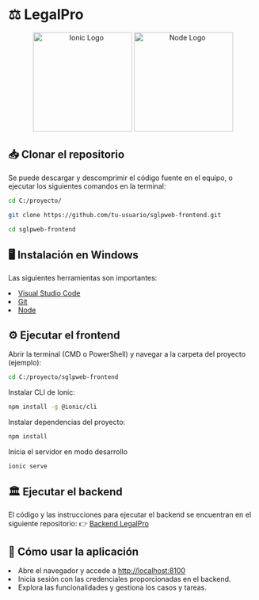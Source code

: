 <h1>⚖️ LegalPro</h1>

<p align="center">
  <a href="https://ionicframework.com/" target="_blank"><img src="https://blog.camba.coop/wp-content/uploads/2015/05/ionic_logo.png" width="200" alt="Ionic Logo" /></a>
  <a href="https://nodejs.org/en" target="_blank"><img src="https://upload.wikimedia.org/wikipedia/commons/thumb/d/d9/Node.js_logo.svg/590px-Node.js_logo.svg.png" width="200" alt="Node Logo" /></a>
</p>


## 📥 Clonar el repositorio
Se puede descargar y descomprimir el código fuente en el equipo, o ejecutar los siguientes comandos en la terminal:
```bash
cd C:/proyecto/
```
```bash
git clone https://github.com/tu-usuario/sglpweb-frontend.git
```
```bash
cd sglpweb-frontend
```



## 🖥️ Instalación en Windows
Las siguientes herramientas son importantes:
<li><a href="https://code.visualstudio.com/" target="_blank">Visual Studio Code</a></li>
<li><a href="https://git-scm.com/" target="_blank">Git</a></li>
<li><a href="https://nodejs.org/en" target="_blank">Node</a></li>



## ⚙️ Ejecutar el frontend
Abrir la terminal (CMD o PowerShell) y navegar a la carpeta del proyecto (ejemplo):
```bash
cd C:/proyecto/sglpweb-frontend
```
Instalar CLI de Ionic:
```bash
npm install -g @ionic/cli
```
Instalar dependencias del proyecto:
```bash
npm install
```
Inicia el servidor en modo desarrollo
```bash
ionic serve
```


## 🏛️ Ejecutar el backend
El código y las instrucciones para ejecutar el backend se encuentran en el siguiente repositorio: 👉 <a href="https://github.com/LinkinCypher/sglpweb-backend" target="_blank">Backend LegalPro</a>


## 📌 Cómo usar la aplicación
<li>Abre el navegador y accede a <a href="http://localhost:8100" target="_blank">http://localhost:8100</a></li>
<li>Inicia sesión con las credenciales proporcionadas en el backend.</li>
<li>Explora las funcionalidades y gestiona los casos y tareas.</li>